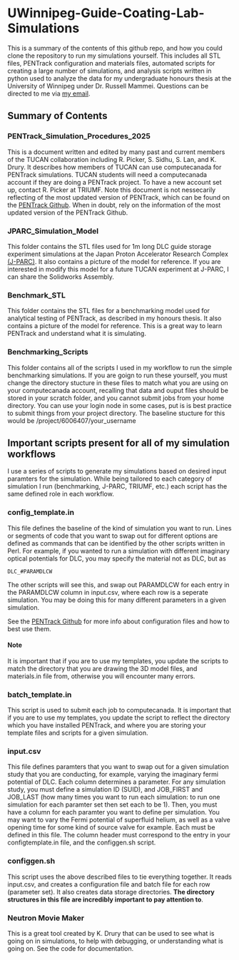 # UWinnipeg-Guide-Coating-Lab-Simulations
This is a summary of the contents of this github repo, and how you could clone the repository to run my simulations yourself. This includes all STL files, PENTrack configuration and materials files, automated scripts for creating a large number of simulations, and analysis scripts written in python used to analyze the data for my undergraduate honours thesis at the University of Winnipeg under Dr. Russell Mammei. Questions can be directed to me via [my email](mailto:thomashepworth12@gmail.com). 










## Summary of Contents 

### PENTrack_Simulation_Procedures_2025
This is a document written and edited by many past and current members of the TUCAN collaboration including R. Picker, S. Sidhu, S. Lan, and K. Drury. It describes how members of TUCAN can use computecanada for PENTrack simulations. TUCAN students will need a computecanada account if they are doing a PENTrack project. To have a new account set up, contact R. Picker at TRIUMF. Note this document is not nessecarily reflecting of the most updated version of PENTrack, which can be found on the [PENTrack Github](https://github.com/wschreyer/PENTrack/tree/master). When in doubt, rely on the information of the most updated version of the PENTrack Github.

### JPARC_Simulation_Model
This folder contains the STL files used for 1m long DLC guide storage experiment simulations at the Japan Proton Accelerator Research Complex [(J-PARC)](https://j-parc.jp/c/en/). It also contains a picture of the model for reference. If you are interested in modify this model for a future TUCAN experiment at J-PARC, I can share the Solidworks Assembly. 

### Benchmark_STL
This folder contains the STL files for a benchmarking model used for analytical testing of PENTrack, as described in my honours thesis. It also contains a picture of the model for reference. This is a great way to learn PENTrack and understand what it is simulating.


### Benchmarking_Scripts
This folder contains all of the scripts I used in my workflow to run the simple benchmarking simulations. If you are goign to run these yourself, you must change the directory stucture in these files to match what you are using on your computecanada account, recalling that data and ouput files should be stored in your scratch folder, and you cannot submit jobs from your home directory. You can use your login node in some cases, put is is best practice to submit things from your project directory. The baseline stucture for this would be /project/6006407/your_username


## Important scripts present for all of my simulation workflows
I use a series of scripts to generate my simulations based on desired input paramters for the simulation. While being tailored to each category of simulation I run (benchmarking, J-PARC, TRIUMF, etc.) each script has the same defined role in each workflow.


### config_template.in
This file defines the baseline of the kind of simulation you want to run. Lines or segments of code that you want to swap out for different options are defined as commands that can be identified by the other scripts written in Perl. For example, if you wanted to run a simulation with different imaginary optical potentials for DLC, you may specify the material not as DLC, but as 

```
DLC_#PARAMDLCW
```
The other scripts will see this, and swap out PARAMDLCW for each entry in the PARAMDLCW column in input.csv, where each row is a seperate simulation. You may be doing this for many different parameters in a given simulation.


See the [PENTrack Github](https://github.com/wschreyer/PENTrack/tree/master) for more info about configuration files and how to best use them. 

#### Note
It is important that if you are to use my templates, you update the scripts to match the directory that you are drawing the 3D model files, and materials.in file from, otherwise you will encounter many errors.


### batch_template.in 
This script is used to submit each job to computecanada. It is important that if you are to use my templates, you update the script to reflect the directory which you have installed PENTrack, and where you are storing your template files and scripts for a given simulation.


### input.csv
This file defines paramters that you want to swap out for a given simulation study that you are conducting, for example, varying the imaginary fermi potential of DLC. Each column determines a parameter. For any simulation study, you must define a simulation ID (SUID), and JOB_FIRST and JOB_LAST (how many times you want to run each simulation: to run one simulation for each paramter set then set each to be 1). Then, you must have a column for each paramter you want to define per simulation. You may want to vary the Fermi potential of superfluid helium, as well as a valve opening time for some kind of source valve for example. Each must be defined in this file. The column header must correspond to the entry in your configtemplate.in file, and the configgen.sh script.


### configgen.sh
This script uses the above described files to tie everything together. It reads input.csv, and creates a configuration file and batch file for each row (parameter set). It also creates data storage directories. **The directory structures in this file are incredibly important to pay attention to**.   


### Neutron Movie Maker
This is a great tool created by K. Drury that can be used to see what is going on in simulations, to help with debugging, or understanding what is going on. See the code for documentation.

